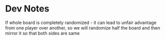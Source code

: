 #  Dev Notes

If whole board is completely randomized - it can lead to unfair advantage from one player over another, so we will randomize half the board and then mirror it so that both sides are same

